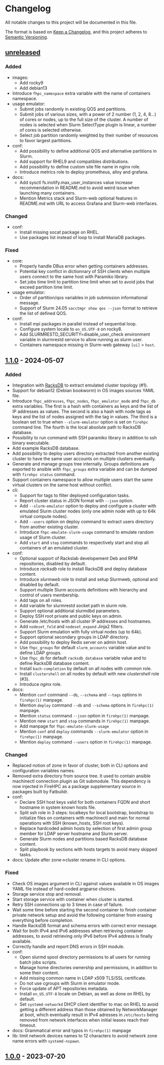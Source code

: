 # Changelog

All notable changes to this project will be documented in this file.

The format is based on [Keep a Changelog](https://keepachangelog.com/en/1.0.0/),
and this project adheres to
[Semantic Versioning](https://semver.org/spec/v2.0.0.html).

## [unreleased]

### Added
- images:
  - Add rocky9
  - Add debian13
- Introduce `fhpc_namespace` extra variable with the name of containers
  namespace.
- usage emulator:
  - Submit jobs randomly in existing QOS and partitions.
  - Submit jobs of various sizes, with a power of 2 number (1, 2, 4, 8…) of
    cores or nodes, up to the full size of the cluster. A number of nodes is
    selected when Slurm SelectType plugin is linear, a number of cores is
    selected otherwise.
  - Select job partition randomly weighted by their number of resources to favor
    largest partitions.
- conf:
  - Add possibility to define additional QOS and alternative partitions in
    Slurm.
  - Add support for RHEL9 and compatibles distributions.
  - Add possibility to define custom site file name in nginx role.
  - Introduce metrics role to deploy prometheus, alloy and grafana.
- docs:
  - Add sysctl fs.inotify.max_user_instances value increase recommendation in
    README.md to avoid weird issue when launching many containers.
  - Mention Metrics stack and Slurm-web optional features in README.md with URL
    to access Grafana and Slurm-web interfaces.

### Changed
- conf:
  - Install missing socat package on RHEL.
  - Use packages list instead of loop to install MariaDB packages.

### Fixed
- core:
  - Properly handle DBus error when getting containers addresses.
  - Potential key conflict in dictionnary of SSH clients when multiple users
    connect to the same host with Paramiko library.
  - Set jobs time limit to partition time limit when set to avoid jobs that
    exceed partition time limit.
- usage emulator:
  - Order of partition/qos variables in job submission informational message.
  - Support of Slurm 24.05 `sacctmgr show qos --json` format to retrieve the
    list of defined QOS.
- conf:
  - Install mpi packages in parallel instead of sequential loop.
  - Configure system locale to `en_US.UTF-8` on rocky8.
  - Add SLURMRESTD_SECURITY=disable_user_check environment variable in
    slurmrestd service to allow running as slurm user.
  - Containers namespace missing in Slurm-web gateway `[ui]` > `host`.

## [1.1.0] - 2024-05-07

### Added
- Integration with [RacksDB](https://github.com/rackslab/RacksDB) to extract
  emulated cluster topology (#1).
- Support for debian12 (Debian bookworm) in OS images sources YAML file.
- Introduce `fhpc_addresses`, `fhpc_nodes`, `fhpc_emulator_mode` and `fhpc_db`
  extra variables. The first is a hash with containers as keys and the list of
  IP addresses as values. The second is also a hash with node tags as keys and
  the list of nodes assigned with the tag in values. The third is a boolean set
  to true when `--slurm-emulator` option is set on `firehpc` command line. The
  fourth is the local absolute path to RacksDB database.
- Possibility to run command with SSH paramiko library in addition to ssh binary
  executable.
- Add example RacksDB database.
- Add possibility to deploy users directory extracted from another existing
  cluster to have the same user accounts on multiple clusters eventually.
- Generate and manage groups tree internally. Groups definitions are exported to
  ansible with `fhpc_groups` extra variable and can be dumped with
  `firehpc status` command.
- Support containers namespace to allow multiple users start the same virtual
  clusters on the same host without conflict.
- cli:
  - Support for tags to filter deployed configuration tasks.
  - Report cluster status in JSON format with `--json` option.
  - Add `--slurm-emulator` option to deploy and configure a cluster with
    emulated Slurm cluster nodes (only one admin node with up to 64k virtual
    compute nodes).
  - Add `--users` option on deploy command to extract users directory from
    another existing cluster.
  - Introduce `fhpc-emulate-slurm-usage` command to emulate random usage of
    Slurm cluster.
  - Add `start` and `stop` commands to respectively start and stop all
    containers of an emulated cluster.
- conf:
  - Optional support of Rackslab developement Deb and RPM repositories, disabled
    by default.
  - Introduce _racksdb_ role to install RacksDB and deploy database content.
  - Introduce _slurmweb_ role to install and setup Slurmweb, optional and
    disabled by default.
  - Support multiple Slurm accounts definitions with hierarchy and control of
    users membership.
  - Add tags on all roles.
  - Add variable for slurmrestd socket path in slurm role.
  - Support optional additional slurmdbd parameters.
  - Deploy SSH root private and public keys on admin.
  - Generate /etc/hosts with all cluster IP addresses and hostnames.
  - Add `nodeset_fold` and `nodeset_expand` Jinja2 filters.
  - Support Slurm emulation with fully virtual nodes (up to 64k).
  - Support optional secondary groups in LDAP directory.
  - Add possibility to deploy Redis server on admin host.
  - Use `fhpc_groups` for default `slurm_accounts` variable value and to define
    LDAP groups.
  - Use `fhpc_db` for default `racksdb_database` variable value and to define
    RacksDB database content.
  - Install `bach-completion` by default on all nodes with _common_ role.
  - Install `clustershell` on all nodes by default with new _clustershell_
    role (#3).
  - Introduce _nginx_ role.
- docs:
  - Mention `conf` command `--db`, `--schema` and `--tags` options in
    `firehpc(1)` manpage.
  - Mention `deploy` command `--db` and `--schema` options in `firehpc(1)`
    manpage.
  - Mention `status` command `--json` option in `firehpc(1)` manpage.
  - Mention new `start` and `stop` commands in `firehpc(1)` manpage.
  - Add manpage for `fhpc-emulate-slurm-usage`
  - Mention `conf` and `deploy` commands `--slurm-emulator` option in
    `firehpc(1)` manpage.
  - Mention `deploy` command `--users` option in `firehpc(1)` manpage.

### Changed
- Replaced notion of zone in favor of cluster, both in CLI options and
  configuration variables names.
- Removed extra directory from source tree. It used to contain ansible
  machinectl connection plugin as Git submodule. This dependency is now injected
  in FireHPC as a package supplementary source in packages built by Fatbuildr.
- conf:
  - Declare SSH host keys valid for both containers FQDN and short hostname
    in system known hosts file.
  - Split ssh role in 3 steps: localkeys for local bootstrap, bootstrap to
    initialize files on containers with machinectl and main for normal
    operations with SSH (known_hosts, SSH root keys).
  - Replace hardcoded admin hosts by selection of first admin group member for
    LDAP server hostname and Slurm server.
  - Generate Slurm nodes and partitions based RacksDB database content.
  - Split playbook by sections with hosts targets to avoid many skipped tasks.
- docs: Update after zone→cluster rename in CLI options.

### Fixed
- Check OS images argument in CLI against values available in OS images YAML
  file instead of hard-coded argparse choices.
- Storage service stop and removal.
- Start storage service with container when cluster is started.
- Retry SSH connections up to 3 times in case of failure.
- Wait some time before starting the second container to finish container
  private network setup and avoid the following container from erasing
  everything before completion.
- Handle RacksDB format and schema errors with correct error message.
- Wait for both IPv4 and IPv6 addresses when retrieving container addresses, to
  avoid retrieving only IPv6 before IPv4 address is finally available.
- Correctly handle and report DNS errors in SSH module.
- conf:
  - Open slurmd spool directory permissions to all users for running batch
    jobs scripts.
  - Manage home directories ownership and permissions, in addition to some their
    content.
  - Add missing common name in LDAP x509 TLS/SSL certificate.
  - Do not use cgroups with Slurm in emulator mode.
  - Force update of APT repositories metadata.
  - Install `en_US.UTF-8` locale on Debian, as well as done on RHEL by default.
  - Set `systemd-networkd` DHCP client identifier to mac on RHEL to avoid
    getting a different address than those obtained by NetworkManager at boot,
    which eventually result in IPv4 adresses in `/etc/hosts` being removed from
    network interfaces when initial leases reach their timeout.
- docs: Grammatical error and typos in `firehpc(1)` manpage
- lib: limit network devices names to 12 characters to avoid network zone name
  errors with `systemd-nspawn`.

## [1.0.0] - 2023-07-20

[unreleased]: https://github.com/rackslab/firehpc/compare/v1.1.0...HEAD
[1.1.0]: https://github.com/rackslab/firehpc/releases/tag/v1.1.0
[1.0.0]: https://github.com/rackslab/firehpc/releases/tag/v1.0.0
